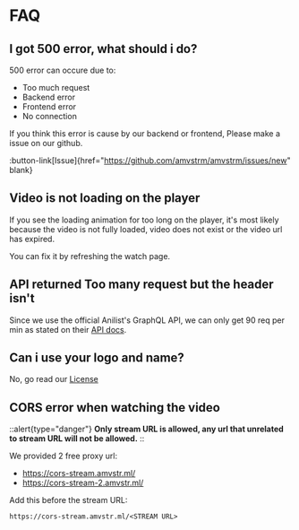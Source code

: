 # FAQ

## I got 500 error, what should i do?

500 error can occure due to:  

- Too much request
- Backend error
- Frontend error
- No connection

If you think this error is cause by our backend or frontend, Please make a issue on our github.

:button-link[Issue]{href="https://github.com/amvstrm/amvstrm/issues/new" blank}

## Video is not loading on the player

If you see the loading animation for too long on the player, 
it's most likely because the video is not fully loaded, video does not exist or the video url has expired.

You can fix it by refreshing the watch page.

## API returned Too many request but the header isn't

Since we use the official Anilist's GraphQL API, we can only get 90 req per min as stated 
on their [API docs](https://anilist.gitbook.io/anilist-apiv2-docs/overview/rate-limiting).

## Can i use your logo and name?

No, go read our [License](/license)

## CORS error when watching the video

::alert{type="danger"}
__Only stream URL is allowed, any url that unrelated to stream URL will not be allowed.__
::

We provided 2 free proxy url:
- https://cors-stream.amvstr.ml/
- https://cors-stream-2.amvstr.ml/

Add this before the stream URL:

```url
https://cors-stream.amvstr.ml/<STREAM URL>
```
